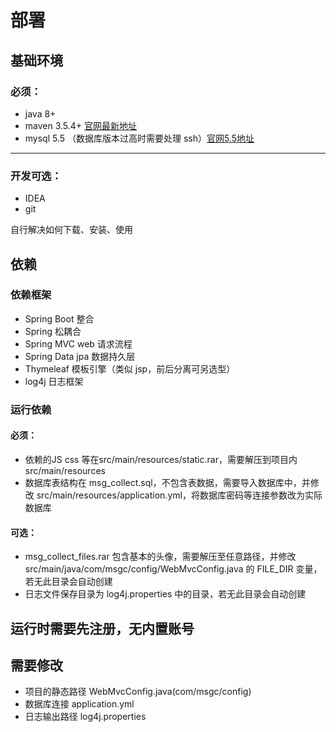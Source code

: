 # 部署
## 基础环境
### 必须：
- java 8+						
- maven 3.5.4+	[官网最新地址](http://maven.apache.org/download.cgi)
- mysql 5.5	（数据库版本过高时需要处理 ssh）[官网5.5地址](https://dev.mysql.com/downloads/mysql/5.5.html)
----
### 开发可选：
- IDEA	
- git		 

自行解决如何下载、安装、使用

## 依赖
### 依赖框架
- Spring Boot   整合
- Spring 		松耦合
- Spring MVC	web 请求流程
- Spring Data jpa	数据持久层
- Thymeleaf		模板引擎（类似 jsp，前后分离可另选型）
- log4j			日志框架

### 运行依赖
#### 必须：
- 依赖的JS css 等在src/main/resources/static.rar，需要解压到项目内src/main/resources
- 数据库表结构在 msg_collect.sql，不包含表数据，需要导入数据库中，并修改 src/main/resources/application.yml，将数据库密码等连接参数改为实际数据库
#### 可选：
- msg_collect_files.rar 包含基本的头像，需要解压至任意路径，并修改  src/main/java/com/msgc/config/WebMvcConfig.java 的 FILE_DIR 变量，若无此目录会自动创建
- 日志文件保存目录为 log4j.properties 中的目录，若无此目录会自动创建

## 运行时需要先注册，无内置账号

## 需要修改
- 项目的静态路径 WebMvcConfig.java(com/msgc/config)
- 数据库连接	application.yml
- 日志输出路径 log4j.properties
